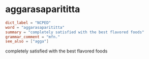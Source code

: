 # aggarasaparititta

``` toml
dict_label = "NCPED"
word = "aggarasaparititta"
summary = "completely satisfied with the best flavored foods"
grammar_comment = "mfn."
see_also = ["agga"]
```

completely satisfied with the best flavored foods

